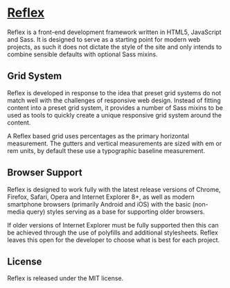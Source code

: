 # [Reflex](reflex.doublethink.is)

Reflex is a front-end development framework written in HTML5, JavaScript and Sass. It is designed to serve as a starting point for modern web projects, as such it does not dictate the style of the site and only intends to combine sensible defaults with optional Sass mixins.

## Grid System
Reflex is developed in response to the idea that preset grid systems do not match well with the challenges of responsive web design. Instead of fitting content into a preset grid system, it provides a number of Sass mixins to be used as tools to quickly create a unique responsive grid system around the content.

A Reflex based grid uses percentages as the primary horizontal measurement. The gutters and vertical measurements are sized with em or rem units, by default these use a typographic baseline measurement.

## Browser Support
Reflex is designed to work fully with the latest release versions of Chrome, Firefox, Safari, Opera and Internet Explorer 8+, as well as modern smartphone browsers (primarily Android and iOS) with the basic (non-media query) styles serving as a base for supporting older browsers.

If older versions of Internet Explorer must be fully supported then this can be achieved through the use of polyfills and additional stylesheets. Reflex leaves this open for the developer to choose what is best for each project.

## License
Reflex is released under the MIT license.